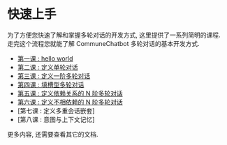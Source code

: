 # 快速上手

为了方便您快速了解和掌握多轮对话的开发方式, 这里提供了一系列简明的课程. 走完这个流程您就能了解 CommuneChatbot 多轮对话的基本开发方式.


* [第一课 : hello world](/docs/lesions/helloworld.md)
* [第二课 : 定义单轮对话](/docs/lesions/single-turn-convo.md)
* [第三课 : 定义一阶多轮对话](/docs/lesions/first-order-convo.md)
* [第四课 : 填槽型多轮对话](/docs/lesions/slot-filling.md)
* [第五课 : 定义依赖关系的 N 阶多轮对话](/docs/lesions/n-order-convo.md)
* [第六课 : 定义不相依赖的 N 阶多轮对话](/docs/lesions/n-thread-convo.md)
* [第七课 : 定义多重会话嵌套]
* [第八课 : 意图与上下文记忆]


更多内容, 还需要查看其它的文档.
